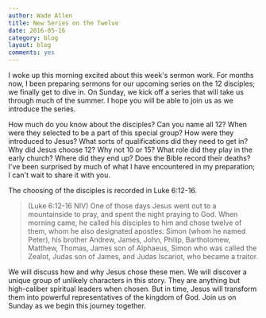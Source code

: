 ```yaml
---
author: Wade Allen
title: New Series on the Twelve
date: 2016-05-16
category: blog
layout: blog
comments: yes
---
```

 
I woke up this morning excited about this week's sermon work. For months now, I been preparing sermons for our upcoming series on the 12 disciples; we finally get to dive in. On Sunday, we kick off a series that will take us through much of the summer. I hope you will be able to join us as we introduce the series.

How much do you know about the disciples? Can you name all 12? When were they selected to be a part of this special group? How were they introduced to Jesus? What sorts of qualifications did they need to get in? Why did Jesus choose 12? Why not 10 or 15? What role did they play in the early church? Where did they end up? Does the Bible record their deaths? I've been surprised by much of what I have encountered in my preparation; I can't wait to share it with you.

The choosing of the disciples is recorded in Luke 6:12-16. 

>(Luke 6:12-16 NIV) One of those days Jesus went out to a mountainside to pray, and spent the night praying to God. When morning came, he called his disciples to him and chose twelve of them, whom he also designated apostles: Simon (whom he named Peter), his brother Andrew, James, John, Philip, Bartholomew, Matthew, Thomas, James son of Alphaeus, Simon who was called the Zealot, Judas son of James, and Judas Iscariot, who became a traitor.

We will discuss how and why Jesus chose these men. We will discover a unique group of unlikely characters in this story. They are anything but high-caliber spiritual leaders when chosen. But in time, Jesus will transform them into powerful representatives of the kingdom of God. Join us on Sunday as we begin this journey together.


